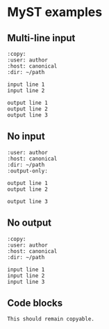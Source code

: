 # MyST examples

## Multi-line input

```{terminal}
:copy:
:user: author
:host: canonical
:dir: ~/path

input line 1
input line 2

output line 1
output line 2
output line 3
```

## No input

```{terminal}
:user: author
:host: canonical
:dir: ~/path
:output-only:

output line 1
output line 2

output line 3
```

## No output

```{terminal}
:copy:
:user: author
:host: canonical
:dir: ~/path

input line 1
input line 2
input line 3
```

## Code blocks

```{code-block}
This should remain copyable.
```
